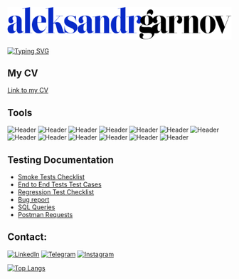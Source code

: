 ![header](https://github.com/AleksandrGarnov/AleksandrGarnov/blob/master/assets/aleksandrgarnov%20(2).png)

[![Typing SVG](https://readme-typing-svg.demolab.com?font=072ac8&weight=320&size=45&pause=1000&color=072ac8&width=500&height=61&lines=QA+Engineer)](https://git.io/typing-svg)
## My CV
[Link to my CV](https://drive.google.com/file/d/113Fubtb2J2hGdH6tU1-Y0VXjxuqIODSl/view?usp=share_link)

## Tools
![Header](https://img.shields.io/badge/Jira-090909?style=for-the-badge&logo=jira&logoColor=136be1)
![Header](https://img.shields.io/badge/Postman-090909?style=for-the-badge&logo=postman&logoColor=f76935)
![Header](https://img.shields.io/badge/Github-090909?style=for-the-badge&logo=github&logoColor=8cc4d7)
![Header](https://img.shields.io/badge/Figma-090909?style=for-the-badge&logo=figma&logoColor=7d5fa6)
![Header](https://img.shields.io/badge/Jenkins-090909?style=for-the-badge&logo=jenkins&logoColor=f7f7f7)
![Header](https://img.shields.io/badge/MySQL-090909?style=for-the-badge&logo=mysql&logoColor=00618a)
![Header](https://img.shields.io/badge/DevTools-090909?style=for-the-badge&logo=googlechrome&logoColor=2674f2)
![Header](https://img.shields.io/badge/Fiddler-090909?style=for-the-badge&logo=fiddler&logoColor=8cc4d7)
![Header](https://img.shields.io/badge/CharlesProxy-090909?style=for-the-badge&logo=charlesproxy&logoColor=8cc4d7)
![Header](https://img.shields.io/badge/Git-090909?style=for-the-badge&logo=git&logoColor=8cc4d7)
![Header](https://img.shields.io/badge/Docker-090909?style=for-the-badge&logo=docker&logoColor=8cc4d7)
![Header](https://img.shields.io/badge/SOAPUI-090909?style=for-the-badge&logo=soapui&logoColor=8cc4d7)
![Header](https://img.shields.io/badge/JavaScript-090909?style=for-the-badge&logo=javascript&logoColor=8cc4d7)


## Testing Documentation
- [Smoke Tests Checklist](https://docs.google.com/spreadsheets/d/1XtTGHHapkD0-80wIiDR4Ax2Xf64kPE7O43mDgrJ6pGY/edit?usp=sharing)
- [End to End Tests Test Cases](https://docs.google.com/spreadsheets/d/1f1zlqaOua0whIbHvY536njufji7VK48JIq04OwJOf70/edit?usp=share_link)
- [Regression Test Checklist](https://docs.google.com/spreadsheets/d/1XtTGHHapkD0-80wIiDR4Ax2Xf64kPE7O43mDgrJ6pGY/edit?usp=sharing)
- [Bug report](https://docs.google.com/spreadsheets/d/18J1TvqN52sWzcmbHjZooTLjqbUxd9ZphOVq2XKO84bU/edit?usp=sharing)
- [SQL Queries](https://github.com/AleksandrGarnov/Epam-MySQL-Practice.git)
- [Postman Requests](https://github.com/AleksandrGarnov/Postman_HW/tree/master/HW_1)


## Contact:

[![LinkedIn](https://img.shields.io/badge/-LinkedIn-072ACB?style=for-the-badge&logo=LinkedIn&logoColor=010101)](https://www.linkedin.com/in/aleksandr-garnov/)
[![Telegram](https://img.shields.io/badge/-Telegram-072ACB?style=for-the-badge&logo=Telegram&logoColor=010101)](https://t.me/vurburq)
[![Instagram](https://img.shields.io/badge/-Instagram-072ACB?style=for-the-badge&logo=Instagram&logoColor=010101)](https://instagram.com/alexsanderromanovich)
 

[![Top Langs](https://github-readme-stats.vercel.app/api/top-langs/?username=AleksandrGarnov&layout=compact)](https://github.com/anuraghazra/github-readme-stats)

